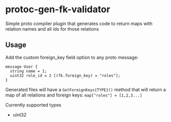 
# protoc-gen-fk-validator
Simple proto compiler plugin that generates code to return maps with relation names and all ids for those relations

## Usage

Add the custom foreign_key field option to any proto message:
```
message User {
  string name = 1;
  uint32 role_id = 2 [(fk.foreign_key) = "roles"];
}
```

Generated files will have a `GetForeignKeys{TYPE}()` method that will return a map of all relations and foreign keys: `map["roles"] = [1,2,3...]`


Currently supported types
- uint32